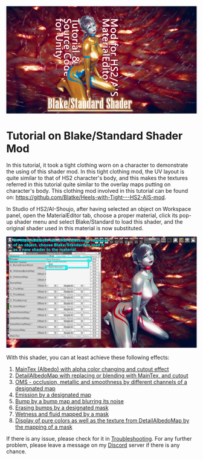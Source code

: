 <img src="https://github.com/Blatke/Standard-Shader-for-ME/blob/main/Tutorial/img/00-00-01.jpg" />

# Tutorial on Blake/Standard Shader Mod
In this tutorial, it took a tight clothing worn on a character to demonstrate the using of this shader mod. In this tight clothing mod, the UV layout is quite similar to that of HS2 character's body, and this makes the textures referred in this tutorial quite similar to the overlay maps putting on character's body. This clothing mod involved in this tutorial can be found on: https://github.com/Blatke/Heels-with-Tight---HS2-AIS-mod.

In Studio of HS2/AI-Shoujo, after having selected an object on Workspace panel, open the MaterialEditor tab, choose a proper material, click its pop-up shader menu and select Blake/Standard to load this shader, and the original shader used in this material is now substituted.

<img src="https://github.com/Blatke/Standard-Shader-for-ME/blob/main/Tutorial/img/00-01.jpg" />

With this shader, you can at least achieve these following effects:

1. [MainTex (Albedo) with alpha color changing and cutout effect](https://github.com/Blatke/Standard-Shader-for-ME/blob/main/Tutorial/1.md)
2. [DetailAlbedoMap with replacing or blending with MainTex, and cutout](https://github.com/Blatke/Standard-Shader-for-ME/blob/main/Tutorial/2.md)
3. [OMS - occlusion, metallic and smoothness by different channels of a designated map](https://github.com/Blatke/Standard-Shader-for-ME/blob/main/Tutorial/3.md)
4. [Emission by a designated map](https://github.com/Blatke/Standard-Shader-for-ME/blob/main/Tutorial/4.md)
5. [Bump by a bump map and blurring its noise](https://github.com/Blatke/Standard-Shader-for-ME/blob/main/Tutorial/5.md)
6. [Erasing bumps by a designated mask](https://github.com/Blatke/Standard-Shader-for-ME/blob/main/Tutorial/6.md)
7. [Wetness and fluid mapped by a mask](https://github.com/Blatke/Standard-Shader-for-ME/blob/main/Tutorial/7.md)
8. [Display of pure colors as well as the texture from DetailAlbedoMap by the mapping of a mask](https://github.com/Blatke/Standard-Shader-for-ME/blob/main/Tutorial/8.md)

If there is any issue, please check for it in [Troubleshooting](https://github.com/Blatke/Standard-Shader-for-ME/blob/main/README.md#troubleshooting). For any further problem, please leave a message on my [Discord](https://discord.gg/nc5pmnf8X3) server if there is any chance.
